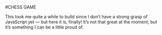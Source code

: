 #CHESS GAME

This took me quite a while to build since I don’t have a strong grasp of JavaScript yet — but here it is, finally! It’s not that great at the moment, but it’s something I can be a little proud of.

